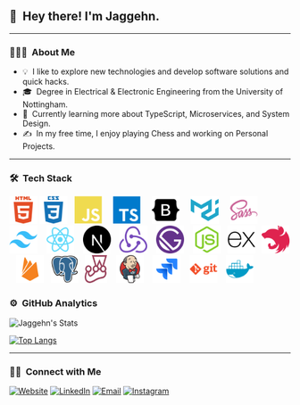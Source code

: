 ## 👋 &nbsp;Hey there! I'm Jaggehn.

---

### 👨🏻‍💻 &nbsp;About Me

- 💡 &nbsp;I like to explore new technologies and develop software solutions and quick hacks.
- 🎓 &nbsp;Degree in Electrical & Electronic Engineering from the University of Nottingham.
- 🌱 &nbsp;Currently learning more about TypeScript, Microservices, and System Design.
- ✍️ &nbsp;In my free time, I enjoy playing Chess and working on Personal Projects.

---

### 🛠 &nbsp;Tech Stack

<img src="https://github.com/devicons/devicon/blob/master/icons/html5/html5-plain-wordmark.svg" alt="HTML logo" width="50px" height="50px" /> <img src="https://github.com/devicons/devicon/blob/master/icons/css3/css3-plain-wordmark.svg" alt="CSS logo" width="50px" height="50px" />&nbsp;&nbsp;
<img src="https://github.com/devicons/devicon/blob/master/icons/javascript/javascript-plain.svg" alt="JavaScript logo" width="50px" height="50px" />&nbsp;&nbsp;&nbsp;&nbsp;
<img src="https://github.com/devicons/devicon/blob/master/icons/typescript/typescript-plain.svg" alt="TypeScript logo" width="50px" height="50px" />&nbsp;&nbsp;&nbsp;&nbsp;
<img src="https://github.com/devicons/devicon/blob/master/icons/bootstrap/bootstrap-plain.svg" alt="Bootstrap logo" width="50px" height="50px" />&nbsp;&nbsp;&nbsp;&nbsp;
<img src="https://github.com/devicons/devicon/blob/master/icons/materialui/materialui-plain.svg" alt="MUI logo" width="50px" height="50px" />&nbsp;&nbsp;&nbsp;&nbsp;
<img src="https://github.com/devicons/devicon/blob/master/icons/sass/sass-original.svg" alt="Sass logo" width="50px" height="50px" />&nbsp;&nbsp;&nbsp;
<img src="https://github.com/devicons/devicon/blob/master/icons/tailwindcss/tailwindcss-plain.svg" alt="Tailwind logo" width="50px" height="50px" />&nbsp;&nbsp;&nbsp;
<img src="https://github.com/devicons/devicon/blob/master/icons/react/react-original.svg" alt="React logo" width="50px" height="50px" />&nbsp;&nbsp;&nbsp;
<img src="https://github.com/devicons/devicon/blob/master/icons/nextjs/nextjs-original.svg" alt="NextJS logo" width="50px" height="50px" />&nbsp;&nbsp;&nbsp;
<img src="https://github.com/devicons/devicon/blob/master/icons/redux/redux-original.svg" alt="Redux logo" width="50px" height="50px" />&nbsp;&nbsp;&nbsp;
<img src="https://github.com/devicons/devicon/blob/master/icons/gatsby/gatsby-original.svg" alt="Gatsby logo" width="50px" height="50px" />&nbsp;&nbsp;&nbsp;
<img src="https://github.com/devicons/devicon/blob/master/icons/nodejs/nodejs-original.svg" alt="Node logo" width="50px" height="50px" />&nbsp;&nbsp;
<img src="https://github.com/devicons/devicon/blob/master/icons/express/express-original.svg" alt="Express logo" width="50px" height="50px" />&nbsp;&nbsp;
<img src="https://github.com/devicons/devicon/blob/master/icons/nestjs/nestjs-plain.svg" alt="NestJS logo" width="50px" height="50px" />&nbsp;&nbsp;
<img src="https://github.com/devicons/devicon/blob/master/icons/firebase/firebase-plain.svg" alt="Firebase logo" width="50px" height="50px" />&nbsp;&nbsp;
<img src="https://github.com/devicons/devicon/blob/master/icons/postgresql/postgresql-original.svg" alt="Postgres logo" width="50px" height="50px" />&nbsp;&nbsp;
<img src="https://github.com/devicons/devicon/blob/master/icons/jest/jest-plain.svg" alt="Jest logo" width="40px" height="50px" />&nbsp;&nbsp;&nbsp;
<img src="https://github.com/devicons/devicon/blob/master/icons/jenkins/jenkins-original.svg" alt="Jenkins logo" width="50px" height="50px" />&nbsp;&nbsp;&nbsp;
<img src="https://github.com/devicons/devicon/blob/master/icons/jira/jira-original.svg" alt="Jira logo" width="50px" height="50px" />&nbsp;&nbsp;&nbsp;
<img src="https://github.com/devicons/devicon/blob/master/icons/git/git-plain-wordmark.svg" alt="Git logo" width="50px" height="50px" />&nbsp;&nbsp;&nbsp;
<img src="https://github.com/devicons/devicon/blob/master/icons/docker/docker-plain.svg" alt="Docker logo" width="50px" height="50px" />

### ⚙️ &nbsp;GitHub Analytics

![Jaggehn's Stats](https://github-readme-stats.vercel.app/api?username=jaggehns&show_icons=true&theme=prussian)

[![Top Langs](https://github-readme-stats.vercel.app/api/top-langs/?username=jaggehns&theme=prussian)](https://github.com/anuraghazra/github-readme-stats)

---


### 🤝🏻 &nbsp;Connect with Me

<a href="https://jaggehn-portfolio.netlify.app/"><img alt="Website" src="https://img.shields.io/badge/Website-www.jaggehns.com-blue?style=flat-square&logo=google-chrome"></a>
<a href="https://www.linkedin.com/in/jaggehn-sivabalan/"><img alt="LinkedIn" src="https://img.shields.io/badge/LinkedIn-Jaggehn%20Sivabalan-blue?style=flat-square&logo=linkedin"></a>
<a href="mailto:jaggehns@gmail.com"><img alt="Email" src="https://img.shields.io/badge/Email-jaggehns@gmail.com-blue?style=flat-square&logo=gmail"></a>
<a href="https://www.instagram.com/jaggehn_/"><img alt="Instagram" src="https://img.shields.io/badge/Instagram-jaggehn__-blue?style=flat-square&logo=instagram"></a>


